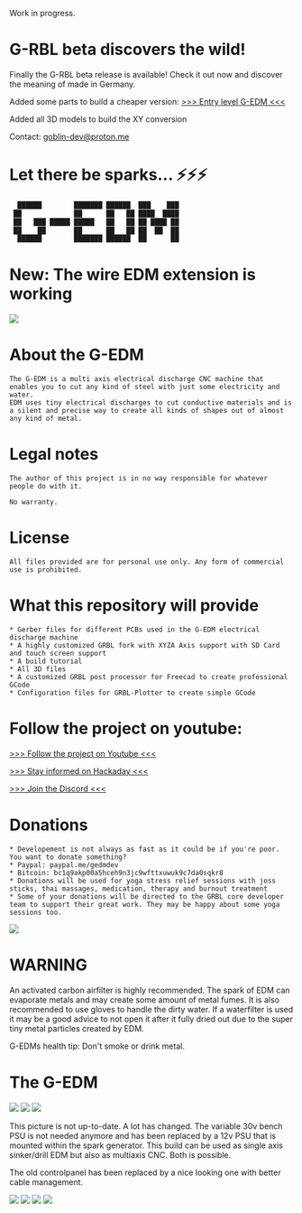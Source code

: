 Work in progress. 

# G-RBL beta discovers the wild! 

Finally the G-RBL beta release is available! Check it out now and discover the meaning of made in Germany.



Added some parts to build a cheaper version:
    [>>> Entry level G-EDM <<<](https://github.com/G-EDM/G-EDM/tree/main/3D-files/G-EDM-Tower/printed-parts/work-in-progress/entry-level-gedm)

    
Added all 3D models to build the XY conversion 
    

Contact: goblin-dev@proton.me


# Let there be sparks... ⚡⚡⚡

```diff
  ██████        ███████ ██████  ███    ███  
 ██             ██      ██   ██ ████  ████  
 ██   ███ █████ █████   ██   ██ ██ ████ ██ 
 ██    ██       ██      ██   ██ ██  ██  ██ 
  ██████        ███████ ██████  ██      ██ 
```

# New: The wire EDM extension is working

<img src="https://raw.githubusercontent.com/G-EDM/G-EDM/main/images/random/wire/2mm-hss-2.jpg">

 

# About the G-EDM

    The G-EDM is a multi axis electrical discharge CNC machine that enables you to cut any kind of steel with just some electricity and water.
    EDM uses tiny electrical discharges to cut conductive materials and is a silent and precise way to create all kinds of shapes out of almost any kind of metal.




# Legal notes

    The author of this project is in no way responsible for whatever people do with it.

    No warranty. 




# License

    All files provided are for personal use only. Any form of commercial use is prohibited. 
    

    

# What this repository will provide

    * Gerber files for different PCBs used in the G-EDM electrical discharge machine
    * A highly customized GRBL fork with XYZA Axis support with SD Card and touch screen support
    * A build tutorial 
    * All 3D files
    * A customized GRBL post processor for Freecad to create professional GCode
    * Configuration files for GRBL-Plotter to create simple GCode 

    

    
# Follow the project on youtube:

[>>> Follow the project on Youtube <<<](https://www.youtube.com/@G-EDM/videos)

[>>> Stay informed on Hackaday <<<](https://hackaday.io/project/190371-g-edm)

[>>> Join the Discord <<<](https://discord.gg/9cTsyDkEbe)



# Donations

    * Developement is not always as fast as it could be if you're poor. You want to donate something? 
    * Paypal: paypal.me/gedmdev
    * Bitcoin: bc1q9akp00a5hceh9n3jc9wfttxuwuk9c7da0sqkr8
    * Donations will be used for yoga stress relief sessions with joss sticks, thai massages, medication, therapy and burnout treatment
    * Some of your donations will be directed to the GRBL core developer team to support their great work. They may be happy about some yoga sessions too.
    
<img src="https://raw.githubusercontent.com/G-EDM/G-EDM/main/images/artwork/donations/donate.png">



# WARNING

An activated carbon airfilter is highly recommended. The spark of EDM can evaporate metals and may create some amount of metal fumes. 
It is also recommended to use gloves to handle the dirty water. If a waterfilter is used it may be a good advice to not open it after it fully dried out due to the super tiny metal particles created by EDM.

G-EDMs health tip: Don't smoke or drink metal. 



# The G-EDM


<img src="https://raw.githubusercontent.com/G-EDM/G-EDM/main/images/random/HSS/5.jpg">

<img src="https://raw.githubusercontent.com/G-EDM/G-EDM/main/images/random/5.jpg">

<img src="https://abload.de/img/22aqche.png">

This picture is not up-to-date. A lot has changed. The variable 30v bench PSU is not needed anymore and has been replaced by a 12v PSU that is mounted within the spark generator. This build can be used as single axis sinker/drill EDM but also as multiaxis CNC. Both is possible.

The old controlpanel has been replaced by a nice looking one with better cable management.


<img src="https://abload.de/img/1dlewg.jpg">

<img src="https://raw.githubusercontent.com/G-EDM/G-EDM/main/images/pcbs/ESP32-motion-board/60.jpg">
    
<img src="https://raw.githubusercontent.com/G-EDM/G-EDM/main/images/pcbs/pulseboard-small/1.jpg">

<img src="https://github.com/G-EDM/G-EDM/blob/main/3D-files/ESP32-Controlbox/final-panel.png">


